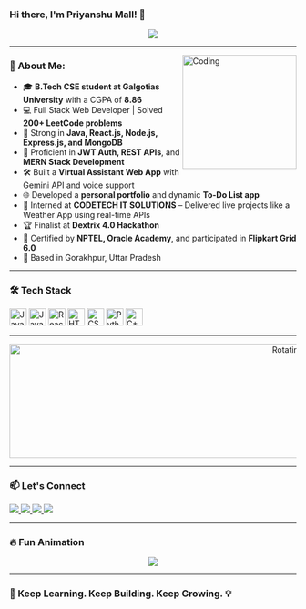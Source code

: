 ### Hi there, I'm Priyanshu Mall! 👋

<div align="center">
  <img src="https://readme-typing-svg.herokuapp.com?font=Fira+Code&weight=500&size=24&pause=1000&center=true&vCenter=true&width=800&lines=Computer+Science+Student+at+Galgotias+University;Passionate+Web+%26+Full+Stack+Developer;Lifelong+Learner+%F0%9F%93%9A;Exploring+Tech+and+Code+Daily+%F0%9F%92%BB"/>
</div>

---

<img align="right" alt="Coding" height="200" src="https://media.giphy.com/media/qgQUggAC3Pfv687qPC/giphy.gif" />

### 💫 About Me:

- 🎓 **B.Tech CSE student at Galgotias University** with a CGPA of **8.86**
- 💻 Full Stack Web Developer | Solved **200+ LeetCode problems**
- 🧠 Strong in **Java, React.js, Node.js, Express.js, and MongoDB**
- 🔐 Proficient in **JWT Auth, REST APIs**, and **MERN Stack Development**
- 🛠️ Built a **Virtual Assistant Web App** with Gemini API and voice support
- 🌐 Developed a **personal portfolio** and dynamic **To-Do List app**
- 🧪 Interned at **CODETECH IT SOLUTIONS** – Delivered live projects like a Weather App using real-time APIs
- 🏆 Finalist at **Dextrix 4.0 Hackathon**
- 📜 Certified by **NPTEL, Oracle Academy**, and participated in **Flipkart Grid 6.0**
- 📍 Based in Gorakhpur, Uttar Pradesh

---

### 🛠 Tech Stack

<div align="left">
  <img src="https://cdn.jsdelivr.net/gh/devicons/devicon/icons/java/java-original.svg" height="30" alt="Java"/>
  <img src="https://cdn.jsdelivr.net/gh/devicons/devicon/icons/javascript/javascript-original.svg" height="30" alt="JavaScript"/>
  <img src="https://cdn.jsdelivr.net/gh/devicons/devicon/icons/react/react-original.svg" height="30" alt="React"/>
  <img src="https://cdn.jsdelivr.net/gh/devicons/devicon/icons/html5/html5-original.svg" height="30" alt="HTML"/>
  <img src="https://cdn.jsdelivr.net/gh/devicons/devicon/icons/css3/css3-original.svg" height="30" alt="CSS"/>
  <img src="https://cdn.jsdelivr.net/gh/devicons/devicon/icons/python/python-original.svg" height="30" alt="Python"/>
  <img src="https://cdn.jsdelivr.net/gh/devicons/devicon/icons/cplusplus/cplusplus-original.svg" height="30" alt="C++"/>
</div>

---

<div align="center">
  <img src="https://media2.giphy.com/media/v1.Y2lkPTc5MGI3NjExZjI5N3BvZjQyMzk3d283cjRtcXpvMDNna3RodnFud2I4OXI1Z3JlMSZlcD12MV9pbnRlcm5hbF9naWZfYnlfaWQmY3Q9Zw/zXmbOaTpbY6mA/giphy.gif" alt="Rotating Earth" height="200" width="1000"/>
</div>

---

### 📫 Let's Connect
<div align="left">
  <a href="https://www.linkedin.com/in/priyanshu-mall-930a33251/" target="_blank">
    <img src="https://img.shields.io/badge/LinkedIn-blue?style=for-the-badge&logo=linkedin&logoColor=white"/>
  </a>
  <a href="mailto:ps437999@gmail.com" target="_blank">
    <img src="https://img.shields.io/badge/Gmail-D14836?style=for-the-badge&logo=gmail&logoColor=white"/>
  </a>
  <a href="https://leetcode.com/u/priyanshumall/" target="_blank">
    <img src="https://img.shields.io/badge/LeetCode-FFA116?style=for-the-badge&logo=leetcode&logoColor=black"/>
  </a>
  <a href="https://github.com/mrpriyanshusingh2005" target="_blank">
    <img src="https://img.shields.io/badge/GitHub-171515?style=for-the-badge&logo=github&logoColor=white"/>
  </a>
</div>

---

### 🔥 Fun Animation
<div align="center">
  <img src="https://github-profile-trophy.vercel.app/?username=mrpriyanshusingh2005&theme=radical&no-frame=true&no-bg=true&margin-w=4" />
</div>

---

### 🧠 Keep Learning. Keep Building. Keep Growing. 💡

